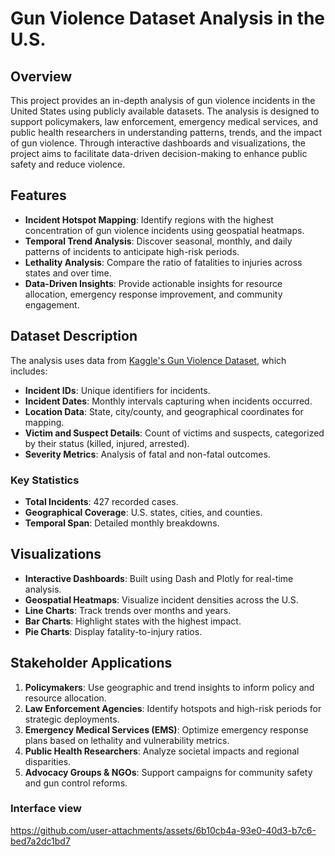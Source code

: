 # Gun Violence Dataset Analysis in the U.S.

## Overview
This project provides an in-depth analysis of gun violence incidents in the United States using publicly available datasets. The analysis is designed to support policymakers, law enforcement, emergency medical services, and public health researchers in understanding patterns, trends, and the impact of gun violence. Through interactive dashboards and visualizations, the project aims to facilitate data-driven decision-making to enhance public safety and reduce violence.

## Features
- **Incident Hotspot Mapping**: Identify regions with the highest concentration of gun violence incidents using geospatial heatmaps.
- **Temporal Trend Analysis**: Discover seasonal, monthly, and daily patterns of incidents to anticipate high-risk periods.
- **Lethality Analysis**: Compare the ratio of fatalities to injuries across states and over time.
- **Data-Driven Insights**: Provide actionable insights for resource allocation, emergency response improvement, and community engagement.

## Dataset Description
The analysis uses data from [Kaggle's Gun Violence Dataset](https://www.kaggle.com/datasets/whisperingkahuna/gunviolence1), which includes:
- **Incident IDs**: Unique identifiers for incidents.
- **Incident Dates**: Monthly intervals capturing when incidents occurred.
- **Location Data**: State, city/county, and geographical coordinates for mapping.
- **Victim and Suspect Details**: Count of victims and suspects, categorized by their status (killed, injured, arrested).
- **Severity Metrics**: Analysis of fatal and non-fatal outcomes.

### Key Statistics
- **Total Incidents**: 427 recorded cases.
- **Geographical Coverage**: U.S. states, cities, and counties.
- **Temporal Span**: Detailed monthly breakdowns.

## Visualizations
- **Interactive Dashboards**: Built using Dash and Plotly for real-time analysis.
- **Geospatial Heatmaps**: Visualize incident densities across the U.S.
- **Line Charts**: Track trends over months and years.
- **Bar Charts**: Highlight states with the highest impact.
- **Pie Charts**: Display fatality-to-injury ratios.

## Stakeholder Applications
1. **Policymakers**: Use geographic and trend insights to inform policy and resource allocation.
2. **Law Enforcement Agencies**: Identify hotspots and high-risk periods for strategic deployments.
3. **Emergency Medical Services (EMS)**: Optimize emergency response plans based on lethality and vulnerability metrics.
4. **Public Health Researchers**: Analyze societal impacts and regional disparities.
5. **Advocacy Groups & NGOs**: Support campaigns for community safety and gun control reforms.

### Interface view
https://github.com/user-attachments/assets/6b10cb4a-93e0-40d3-b7c6-bed7a2dc1bd7



